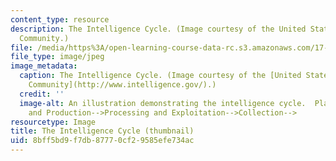 ```yaml
---
content_type: resource
description: The Intelligence Cycle. (Image courtesy of the United States Intelligence
  Community.)
file: /media/https%3A/open-learning-course-data-rc.s3.amazonaws.com/17-951-intelligence-practice-problems-and-prospects-spring-2005/8bff5bd9f7db87770cf29585efe734ac_17-951s05-th.jpg
file_type: image/jpeg
image_metadata:
  caption: The Intelligence Cycle. (Image courtesy of the [United States Intelligence
    Community](http://www.intelligence.gov/).)
  credit: ''
  image-alt: An illustration demonstrating the intelligence cycle.  Planning and Direction-->Dissemination-->Analysis
    and Production-->Processing and Exploitation-->Collection-->
resourcetype: Image
title: The Intelligence Cycle (thumbnail)
uid: 8bff5bd9-f7db-8777-0cf2-9585efe734ac
---
```

